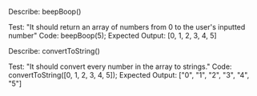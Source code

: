 Describe: beepBoop()

Test: "It should return an array of numbers from 0 to the user's inputted number"
Code: beepBoop(5);
Expected Output: [0, 1, 2, 3, 4, 5]

Describe: convertToString()

Test: "It should convert every number in the array to strings."
Code: convertToString([0, 1, 2, 3, 4, 5]);
Expected Output: ["0", "1", "2", "3", "4", "5"]
